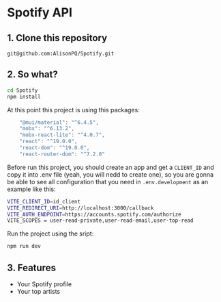 # Spotify API

## 1. Clone this repository

`git@github.com:AlisonPQ/Spotify.git`

## 2. So what?

``` bash
cd Spotify
npm install
```

At this point this project is using this packages:

``` javascript
    "@mui/material": "^6.4.5",
    "mobx": "^6.13.2",
    "mobx-react-lite": "^4.0.7",
    "react": "^19.0.0",
    "react-dom": "^19.0.0",
    "react-router-dom": "^7.2.0"
```

Before run this project, you should create an app and get a `CLIENT_ID` and copy it into .env file (yeah, you will nedd to create one), so you are gonna be able to see all configuration that you need in `.env.development` as an example like this:

``` bash
VITE_CLIENT_ID=id_client
VITE_REDIRECT_URI=http://localhost:3000/callback
VITE_AUTH_ENDPOINT=https://accounts.spotify.com/authorize
VITE_SCOPES = user-read-private,user-read-email,user-top-read
```

Run the project using the sript: 

``` bash
npm run dev
```

## 3. Features

- Your Spotify profile
- Your top artists
